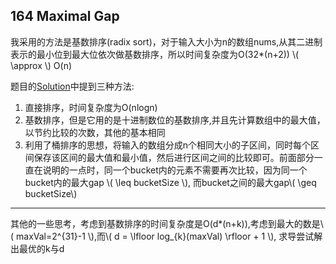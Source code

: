 ## 164 Maximal Gap ##
我采用的方法是基数排序(radix sort)，对于输入大小为n的数组nums,从其二进制表示的最小位到最大位依次做基数排序，所以时间复杂度为O(32*(n+2)) \\( \approx \\)  O(n)

题目的[Solution](https://leetcode.com/articles/maximum-gap/)中提到三种方法:

1. 直接排序，时间复杂度为O(nlogn)
2. 基数排序，但是它用的是十进制数位的基数排序,并且先计算数组中的最大值，以节约比较的次数，其他的基本相同
3. 利用了桶排序的思想，将输入的数组分成n个相同大小的子区间，同时每个区间保存该区间的最大值和最小值，然后进行区间之间的比较即可。前面部分一直在说明的一点时，同一个bucket内的元素不需要再次比较，因为同一个bucket内的最大gap \\( \leq bucketSize \\), 而bucket之间的最大gap\\( \geq bucketSize\\)


----------
其他的一些思考，考虑到基数排序的时间复杂度是O(d*(n+k)),考虑到最大的数是\\( maxVal=2^{31}-1  \\),而\\( d = \lfloor log_{k}(maxVal) \rfloor + 1 \\), 求导尝试解出最优的k与d


